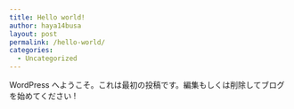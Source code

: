 ```yaml
---
title: Hello world!
author: haya14busa
layout: post
permalink: /hello-world/
categories:
  - Uncategorized
---
```

WordPress へようこそ。これは最初の投稿です。編集もしくは削除してブログを始めてください !